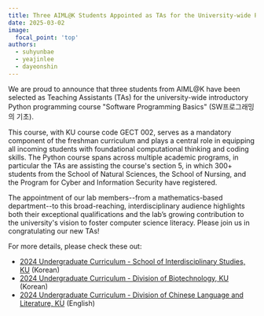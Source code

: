 ```yaml
---
title: Three AIML@K Students Appointed as TAs for the University-wide Python Course GECT 002
date: 2025-03-02
image:
  focal_point: 'top'
authors:
  - suhyunbae
  - yeajinlee
  - dayeonshin
---
```


We are proud to announce that three students from AIML@K have been selected as Teaching Assistants (TAs) for the university-wide introductory Python programming course "Software Programming Basics" (SW프로그래밍의 기초). 

<!--more-->

This course, with KU course code GECT 002, serves as a mandatory component of the freshman curriculum and plays a central role in equipping all incoming students with foundational computational thinking and coding skills. 
The Python course spans across multiple academic programs, in particular the TAs are assisting the course's section 5, in which 300+ students from the School of Natural Sciences, the School of Nursing, and the Program for Cyber and Information Security have registered. 

The appointment of our lab members--from a mathematics-based department--to this broad-reaching, interdisciplinary audience highlights both their exceptional qualifications and the lab’s growing contribution to the university's vision to foster computer science literacy.
Please join us in congratulating our new TAs!

For more details, please check these out:

- [2024 Undergraduate Curriculum - School of Interdisciplinary Studies, KU](https://sis.korea.ac.kr/sis/plan/free2024.do) (Korean)
- [2024 Undergraduate Curriculum - Division of Biotechnology, KU](https://bio.korea.ac.kr/bio/curriculum.do) (Korean)
- [2024 Undergraduate Curriculum - Division of Chinese Language and Literature, KU](https://kuchinese.korea.edu/kuchinese_en/undergraduate/description.do) (English)
